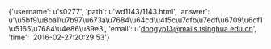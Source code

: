 {'username': u's0277', 'path': u'wd1143/1143.html', 'answer': u'\u5bf9\u8ba1\u7b97\u673a\u7684\u64cd\u4f5c\u7cfb\u7edf\u6709\u6df1\u5165\u7684\u4e86\u89e3', 'email': u'dongyp13@mails.tsinghua.edu.cn', 'time': '2016-02-27:20:29:53'}